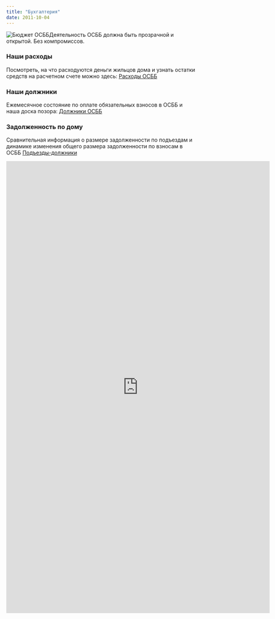 ```yaml
---
title: "Бухгалтерия"
date: 2011-10-04
---
```


![](http://shevchenko4a.brovary.org/wp-content/uploads/2011/10/byudjet.jpg "Бюджет ОСББ")Деятельность ОСББ должна быть прозрачной и открытой. Без компромиссов.

### Наши расходы

Посмотреть, на что расходуются деньги жильцов дома и узнать остатки средств на расчетном счете можно здесь: [Расходы ОСББ](http://shevchenko4a.brovary.org/rashody-osbb "Расходы ОСББ")

### Наши должники

Ежемесячное состояние по оплате обязательных взносов в ОСББ и наша доска позора: [Должники ОСББ](http://shevchenko4a.brovary.org/dolzhniki-osbb/ "Должники ОСББ")

### Задолженность по дому

Сравнительная информация о размере задолженности по подъездам и динамике изменения общего размера задолженности по взносам в ОСББ [Подъезды-должники](http://shevchenko4a.brovary.org/podyezdy-dolzhniki/ "Должники ОСББ")

<iframe width="700" height="1200" frameborder="0" src="https://docs.google.com/spreadsheet/pub?hl=en_GB&amp;hl=en_GB&amp;key=0AhE2NQlPHqm_dFJYRGt1ajNxNjBUZng4cmtBal9FTXc&amp;output=html&amp;widget=true"></iframe>
